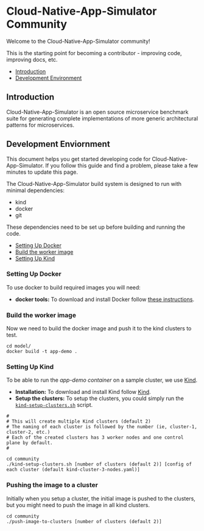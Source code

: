 # Cloud-Native-App-Simulator Community

Welcome to the Cloud-Native-App-Simulator community!

This is the starting point for becoming a contributor - improving code, 
improving docs, etc.

- [Introduction](#introduction)
- [Development Environment](#development-enviornment)

## Introduction

Cloud-Native-App-Simulator is an open source microservice benchmark suite 
for generating complete implementations of more generic architectural patterns
for microservices.

## Development Enviornment
This document helps you get started developing code for Cloud-Native-App-Simulator.
If you follow this guide and find a problem, please take a few minutes to update this page.

The Cloud-Native-App-Simulator build system is designed to run with minimal dependencies:
- kind
- docker
- git

These dependencies need to be set up before building and running the code.
- [Setting Up Docker](#setting-up-docker)
- [Build the worker image](#build-the-worker-image)
- [Setting Up Kind](#setting-up-kind)


### Setting Up Docker
To use docker to build required images you will need:
- **docker tools:** To download and install Docker follow [these instructions](https://docs.docker.com/install/).

### Build the worker image
Now we need to build the docker image and push it to the kind clusters to test.
```
cd model/
docker build -t app-demo .
```
### Setting Up Kind
To be able to run the *app-demo container* on a sample cluster, we use 
[Kind](https://kind.sigs.k8s.io/docs/user/quick-start/).

- **Installation:** To download and install Kind follow [Kind](https://kind.sigs.k8s.io/docs/user/quick-start/).
- **Setup the clusters:** To setup the clusters, you could simply run the [`kind-setup-clusters.sh`](kind-setup-clusters.sh)
script.
```
#
# This will create multiple Kind clusters (default 2)
# The naming of each cluster is followed by the number (ie, cluster-1, cluster-2, etc.)
# Each of the created clusters has 3 worker nodes and one control plane by default.
#

cd community
./kind-setup-clusters.sh [number of clusters (default 2)] [config of each cluster (default kind-cluster-3-nodes.yaml)]
```

### Pushing the image to a cluster
Initially when you setup a cluster, the initial image is pushed to the clusters, but you might need to 
push the image in all kind clusters. 

```
cd community
./push-image-to-clusters [number of clusters (default 2)]
```





